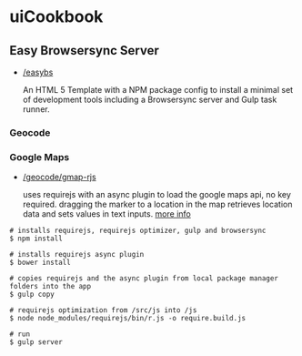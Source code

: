 # uiCookbook

## Easy Browsersync Server

*   [/easybs](/easybs)

    An HTML 5 Template with a NPM package config to install a minimal set of development tools including a Browsersync server and Gulp task runner.

### Geocode

### Google Maps

* 	[/geocode/gmap-rjs](/geocode/gmap-rjs)

	uses requirejs with an async plugin to load the google maps api, no key required.
	dragging the marker to a location in the map retrieves location data and sets values in text inputs.
	[more info](http://jimfrenette.com/2015/11/googlemap-requirejs/ "Blog post")

```
# installs requirejs, requirejs optimizer, gulp and browsersync
$ npm install

# installs requirejs async plugin
$ bower install

# copies requirejs and the async plugin from local package manager folders into the app
$ gulp copy

# requirejs optimization from /src/js into /js
$ node node_modules/requirejs/bin/r.js -o require.build.js

# run
$ gulp server
```
